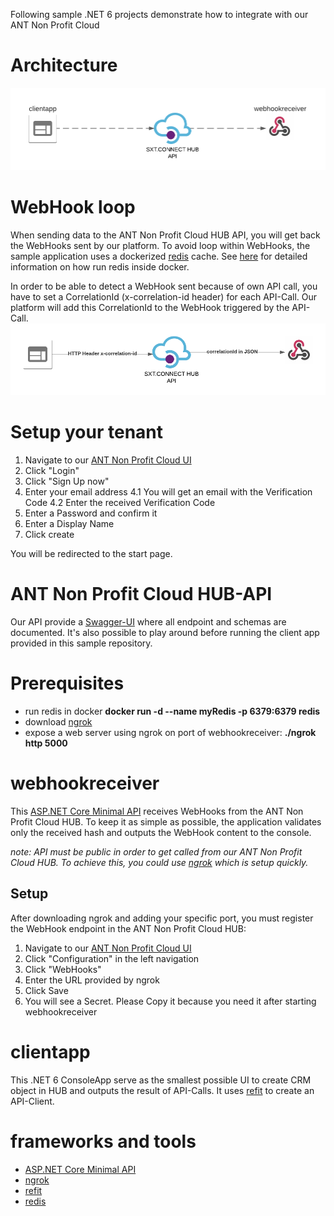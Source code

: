 Following sample .NET 6 projects demonstrate how to integrate with our ANT Non Profit Cloud

# Architecture

![architecture](/docs/images/arch.png)

# WebHook loop
When sending data to the ANT Non Profit Cloud HUB API, you will get back the WebHooks sent by our platform. To avoid loop within WebHooks, the sample application uses a dockerized [redis](https://redis.io/) cache. See [here](https://jeremylindsayni.wordpress.com/2016/11/24/connect-to-a-redis-container-hosted-in-docker-from-a-net-core-application/) for detailed information on how run redis inside docker.

In order to be able to detect a WebHook sent because of own API call, you have to set a CorrelationId (x-correlation-id header) for each API-Call. Our platform will add this CorrelationId to the WebHook triggered by the API-Call.
![correlationid](/docs/images/correlationid.png)

# Setup your tenant

1. Navigate to our [ANT Non Profit Cloud UI](https://app.test.sextant.cloud)
2. Click "Login"
3. Click "Sign Up now"
4. Enter your email address
   4.1 You will get an email with the Verification Code
   4.2 Enter the received Verification Code
5. Enter a Password and confirm it
6. Enter a Display Name
7. Click create

You will be redirected to the start page.

# ANT Non Profit Cloud HUB-API

Our API provide a [Swagger-UI](https://hub.test.sextant.cloud/index.html) where all endpoint and schemas are documented. It's also possible to play around before running the client app provided in this sample repository.

# Prerequisites

- run redis in docker **docker run -d --name myRedis -p 6379:6379 redis**
- download [ngrok](https://ngrok.com/download)
- expose a web server using ngrok on port of webhookreceiver: **./ngrok http 5000**

# webhookreceiver

This [ASP.NET Core Minimal API](https://docs.microsoft.com/en-us/aspnet/core/fundamentals/minimal-apis?view=aspnetcore-6.0) receives WebHooks from the ANT Non Profit Cloud HUB.
To keep it as simple as possible, the application validates only the received hash and outputs the WebHook content to the console.

_note: API must be public in order to get called from our ANT Non Profit Cloud HUB. To achieve this, you could use [ngrok](https://ngrok.com/) which is setup quickly._

## Setup

After downloading ngrok and adding your specific port, you must register the WebHook endpoint in the ANT Non Profit Cloud HUB:

1. Navigate to our [ANT Non Profit Cloud UI](https://app.test.sextant.cloud)
2. Click "Configuration" in the left navigation
3. Click "WebHooks"
4. Enter the URL provided by ngrok
5. Click Save
6. You will see a Secret. Please Copy it because you need it after starting webhookreceiver

# clientapp

This .NET 6 ConsoleApp serve as the smallest possible UI to create CRM object in HUB and outputs the result of API-Calls. It uses [refit](https://github.com/reactiveui/refit) to create an API-Client.

# frameworks and tools

- [ASP.NET Core Minimal API](https://docs.microsoft.com/en-us/aspnet/core/fundamentals/minimal-apis?view=aspnetcore-6.0)
- [ngrok](https://ngrok.com/)
- [refit](https://github.com/reactiveui/refit)
- [redis](https://redis.io/)

